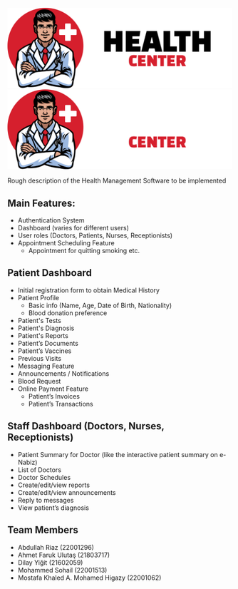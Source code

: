 ![Health Center Light Logo](/public/img/logo.png#gh-light-mode-only)
![Health Center Dark Logo](/public/img/logo-dark.png#gh-dark-mode-only)

Rough description of the Health Management Software to be implemented

 ## Main Features:
* Authentication System
* Dashboard (varies for different users)
* User roles (Doctors, Patients, Nurses, Receptionists)
* Appointment Scheduling Feature
	* Appointment for quitting smoking etc. 

## Patient Dashboard
* Initial registration form to obtain Medical History
* Patient Profile
	* Basic info (Name, Age, Date of Birth, Nationality)
	* Blood donation preference
* Patient's Tests
* Patient's Diagnosis
* Patient's Reports
* Patient’s Documents
* Patient’s Vaccines
* Previous Visits
* Messaging Feature
* Announcements / Notifications
* Blood Request
* Online Payment Feature
	* Patient’s Invoices
	* Patient’s Transactions

## Staff Dashboard (Doctors, Nurses, Receptionists)
* Patient Summary for Doctor (like the interactive patient summary on e-Nabiz) 
* List of Doctors
* Doctor Schedules
* Create/edit/view reports
* Create/edit/view announcements
* Reply to messages
* View patient’s diagnosis

## Team Members
* Abdullah Riaz (22001296)
* Ahmet Faruk Ulutaş (21803717)
* Dilay Yiğit (21602059)
* Mohammed Sohail (22001513)
* Mostafa Khaled A. Mohamed Higazy (22001062)
